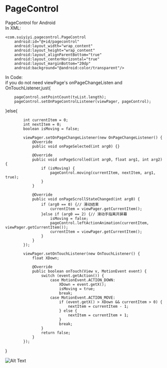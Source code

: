 # PageControl  
PageControl for Android  
In XML:  

	<com.suiyiyi.pagecontrol.PageControl  
		android:id="@+id/pagecontrol"  
		android:layout_width="wrap_content"  
		android:layout_height="wrap_content"  
		android:layout_alignParentBottom="true"  
		android:layout_centerHorizontal="true"  
		android:layout_marginBottom="20dp"  
		android:background="@android:color/transparent"/>
        
In Code:  
      if you do not need viewPage's onPageChangeListen and OnTouchListener,just{
      
		pageControl.setPointCount(tvList.length);
		pageControl.setOnPageControlListener(viewPager, pageControl);
}else{
      		
      		int currentItem = 0;
	        int nextItem = 0;
	        boolean isMoving = false;
	        
		    viewPager.setOnPageChangeListener(new OnPageChangeListener() {
			    @Override
			    public void onPageSelected(int arg0) {}

			    @Override
			    public void onPageScrolled(int arg0, float arg1, int arg2) {
				    if (isMoving) {
					    pageControl.moving(currentItem, nextItem, arg1, true);
				    }
			    }

			    @Override
			    public void onPageScrollStateChanged(int arg0) {
				    if (arg0 == 0) {// 滑动结束
					    currentItem = viewPager.getCurrentItem();
				    }else if (arg0 == 2) {// 滑动手指离开屏幕
					    isMoving = false;
					    pageControl.leftActionAnimation(currentItem, viewPager.getCurrentItem());
					    currentItem = viewPager.getCurrentItem();
				    }
			    }
		    });

		    viewPager.setOnTouchListener(new OnTouchListener() {
			    float XDown;

			    @Override
			    public boolean onTouch(View v, MotionEvent event) {
				    switch (event.getAction()) {
				        case MotionEvent.ACTION_DOWN:
					        XDown = event.getX();
					        isMoving = true;
					        break;
				        case MotionEvent.ACTION_MOVE:
					        if (event.getX() > XDown && currentItem > 0) {
						        nextItem = currentItem - 1;
					        } else {
						        nextItem = currentItem + 1;
					        }
					        break;
				    }
				    return false;
			    }
		    });
      
}



![Alt Text](https://raw.githubusercontent.com/JianhuaXu/PageControl/master/demo.gif)
